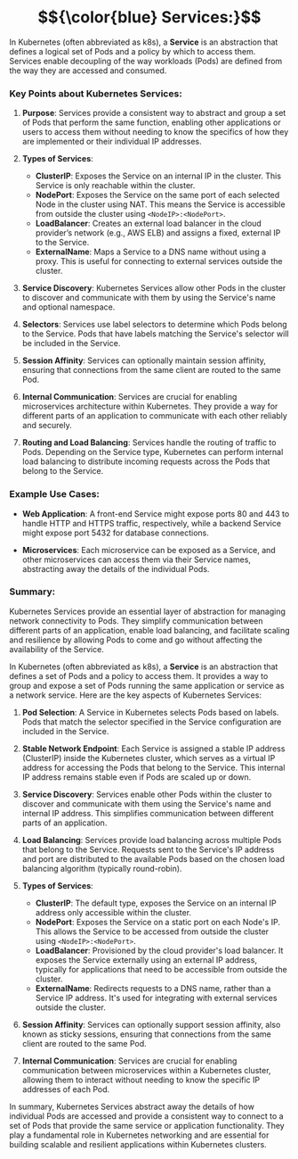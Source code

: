 # $${\color{blue} Services:}$$


In Kubernetes (often abbreviated as k8s), a **Service** is an abstraction that defines a logical set of Pods and a policy by which to access them. Services enable decoupling of the way workloads (Pods) are defined from the way they are accessed and consumed.

### Key Points about Kubernetes Services:

1. **Purpose**: Services provide a consistent way to abstract and group a set of Pods that perform the same function, enabling other applications or users to access them without needing to know the specifics of how they are implemented or their individual IP addresses.

2. **Types of Services**:
   - **ClusterIP**: Exposes the Service on an internal IP in the cluster. This Service is only reachable within the cluster.
   - **NodePort**: Exposes the Service on the same port of each selected Node in the cluster using NAT. This means the Service is accessible from outside the cluster using `<NodeIP>:<NodePort>`.
   - **LoadBalancer**: Creates an external load balancer in the cloud provider’s network (e.g., AWS ELB) and assigns a fixed, external IP to the Service.
   - **ExternalName**: Maps a Service to a DNS name without using a proxy. This is useful for connecting to external services outside the cluster.

3. **Service Discovery**: Kubernetes Services allow other Pods in the cluster to discover and communicate with them by using the Service's name and optional namespace.

4. **Selectors**: Services use label selectors to determine which Pods belong to the Service. Pods that have labels matching the Service's selector will be included in the Service.

5. **Session Affinity**: Services can optionally maintain session affinity, ensuring that connections from the same client are routed to the same Pod.

6. **Internal Communication**: Services are crucial for enabling microservices architecture within Kubernetes. They provide a way for different parts of an application to communicate with each other reliably and securely.

7. **Routing and Load Balancing**: Services handle the routing of traffic to Pods. Depending on the Service type, Kubernetes can perform internal load balancing to distribute incoming requests across the Pods that belong to the Service.

### Example Use Cases:

- **Web Application**: A front-end Service might expose ports 80 and 443 to handle HTTP and HTTPS traffic, respectively, while a backend Service might expose port 5432 for database connections.
  
- **Microservices**: Each microservice can be exposed as a Service, and other microservices can access them via their Service names, abstracting away the details of the individual Pods.

### Summary:

Kubernetes Services provide an essential layer of abstraction for managing network connectivity to Pods. They simplify communication between different parts of an application, enable load balancing, and facilitate scaling and resilience by allowing Pods to come and go without affecting the availability of the Service.







In Kubernetes (often abbreviated as k8s), a **Service** is an abstraction that defines a set of Pods and a policy to access them. It provides a way to group and expose a set of Pods running the same application or service as a network service. Here are the key aspects of Kubernetes Services:

1. **Pod Selection**: A Service in Kubernetes selects Pods based on labels. Pods that match the selector specified in the Service configuration are included in the Service.

2. **Stable Network Endpoint**: Each Service is assigned a stable IP address (ClusterIP) inside the Kubernetes cluster, which serves as a virtual IP address for accessing the Pods that belong to the Service. This internal IP address remains stable even if Pods are scaled up or down.

3. **Service Discovery**: Services enable other Pods within the cluster to discover and communicate with them using the Service's name and internal IP address. This simplifies communication between different parts of an application.

4. **Load Balancing**: Services provide load balancing across multiple Pods that belong to the Service. Requests sent to the Service's IP address and port are distributed to the available Pods based on the chosen load balancing algorithm (typically round-robin).

5. **Types of Services**:
   - **ClusterIP**: The default type, exposes the Service on an internal IP address only accessible within the cluster.
   - **NodePort**: Exposes the Service on a static port on each Node's IP. This allows the Service to be accessed from outside the cluster using `<NodeIP>:<NodePort>`.
   - **LoadBalancer**: Provisioned by the cloud provider's load balancer. It exposes the Service externally using an external IP address, typically for applications that need to be accessible from outside the cluster.
   - **ExternalName**: Redirects requests to a DNS name, rather than a Service IP address. It's used for integrating with external services outside the cluster.

6. **Session Affinity**: Services can optionally support session affinity, also known as sticky sessions, ensuring that connections from the same client are routed to the same Pod.

7. **Internal Communication**: Services are crucial for enabling communication between microservices within a Kubernetes cluster, allowing them to interact without needing to know the specific IP addresses of each Pod.

In summary, Kubernetes Services abstract away the details of how individual Pods are accessed and provide a consistent way to connect to a set of Pods that provide the same service or application functionality. They play a fundamental role in Kubernetes networking and are essential for building scalable and resilient applications within Kubernetes clusters.

